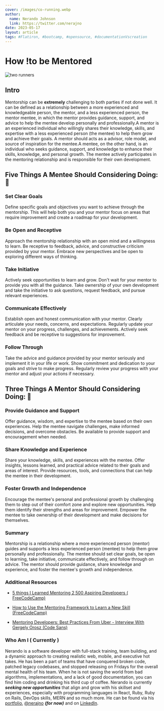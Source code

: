 ```yaml
---
cover: /images/co-running.webp
author:
  name: Nerando Johnson
  link: https://twitter.com/nerajno
date: 2023-05-17
layout: article
tags: #Flatiron, #bootcamp, #opensource, #documentationVscreation
---
```


# How !to be Mentored

![two runners](https://res.cloudinary.com/practicaldev/image/fetch/s--iXiHDqE2--/c_imagga_scale,f_auto,fl_progressive,h_420,q_auto,w_1000/https://dev-to-uploads.s3.amazonaws.com/uploads/articles/m6kr0dca8onz5gnyo52d.jpg)


## Intro

Mentorship can be **extremely** challenging to both parties if not done well. It can be defined as a relationship between a more experienced and knowledgeable person, the mentor, and a less experienced person, the mentor mentee, in which the mentor provides guidance, support, and advice to help the mentee develop personally and professionally.A mentor is an experienced individual who willingly shares their knowledge, skills, and expertise with a less experienced person (the mentee) to help them grow and achieve their goals. A mentor should acts as a advisor, role model, and source of inspiration for the mentee.A mentee, on the other hand, is an individual who seeks guidance, support, and knowledge to enhance their skills, knowledge, and personal growth. The mentee actively participates in the mentoring relationship and is responsible for their own development.

## Five Things A Mentee Should Considering Doing: 🧐

### Set Clear Goals
Define specific goals and objectives you want to achieve through the mentorship. This will help both you and your mentor focus on areas that require improvement and create a roadmap for your development.

### Be Open and Receptive
Approach the mentorship relationship with an open mind and a willingness to learn. Be receptive to feedback, advice, and constructive criticism provided by your mentor. Embrace new perspectives and be open to exploring different ways of thinking.

###  Take Initiative
Actively seek opportunities to learn and grow. Don't wait for your mentor to provide you with all the guidance. Take ownership of your own development and take the initiative to ask questions, request feedback, and pursue relevant experiences.

### Communicate Effectively
Establish open and honest communication with your mentor. Clearly articulate your needs, concerns, and expectations. Regularly update your mentor on your progress, challenges, and achievements. Actively seek feedback and be receptive to suggestions for improvement.

### Follow Through
Take the advice and guidance provided by your mentor seriously and implement it in your life or work. Show commitment and dedication to your goals and strive to make progress. Regularly review your progress with your mentor and adjust your actions if necessary.

## Three Things A Mentor Should Considering Doing: 🧐

### Provide Guidance and Support
 Offer guidance, wisdom, and expertise to the mentee based on their own experiences. Help the mentee navigate challenges, make informed decisions, and overcome obstacles. Be available to provide support and encouragement when needed.

### Share Knowledge and Experience
 Share your knowledge, skills, and experiences with the mentee. Offer insights, lessons learned, and practical advice related to their goals and areas of interest. Provide resources, tools, and connections that can help the mentee in their development.

### Foster Growth and Independence
Encourage the mentee's personal and professional growth by challenging them to step out of their comfort zone and explore new opportunities. Help them identify their strengths and areas for improvement. Empower the mentee to take ownership of their development and make decisions for themselves.

### Summary
Mentorship is a relationship where a more experienced person (mentor) guides and supports a less experienced person (mentee) to help them grow personally and professionally. The mentee should set clear goals, be open to learning, take initiative, communicate effectively, and follow through on advice. The mentor should provide guidance, share knowledge and experience, and foster the mentee's growth and independence.

### Additional Resources
- [5 things I Learned Mentoring 2,500 Aspiring Developers ( FreeCodeCamp)](https://www.freecodecamp.org/news/5-mentorship-learnings/)

- [How to Use the Mentoring Framework to Learn a New Skill (FreeCodeCamp)](https://www.freecodecamp.org/news/the-mentoring-framework/)

- [Mentoring Developers: Best Practices From Uber - Interview With Gergely Orosz (Code Sans)](https://codingsans.com/blog/mentoring-developers)

### Who Am I ( Currently )

Nerando is a software developer with full-stack training, team building, and a dynamic approach to creating realistic web, mobile, and executive hot takes. He has been a part of teams that have conquered broken code, patched legacy codebases, and stopped releasing on Fridays for the overall mental health of his team. When he is not saving the world from bad algorithms, implementations, and a lack of good documentation, you can find him coding and drinking his third cup of coffee.
Nerando is currently **_seeking new opportunities_** that align and grow with his skillset and experiences, especially with programming languages in React, Ruby, Ruby on Rails, DevOps skills, MERN and so much more. He can be found via his [portfolio](https://developindvlpr.com/),
[@nerajno](https://twitter.com/nerajno) **_(for now)_** and on [LinkedIn](https://www.linkedin.com/in/nerando-johnson/).


